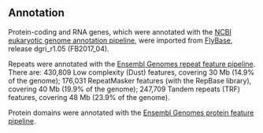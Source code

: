 Annotation
----------

Protein-coding and RNA genes, which were annotated with the [NCBI
eukaryotic genome annotation
pipeline](https://www.ncbi.nlm.nih.gov/genome/annotation_euk/process/),
were imported from [FlyBase](http://www.flybase.org), release
dgri\_r1.05 (FB2017\_04).

Repeats were annotated with the [Ensembl Genomes repeat feature
pipeline](http://ensemblgenomes.org/info/data/repeat_features). There
are: 430,809 Low complexity (Dust) features, covering 30 Mb (14.9% of
the genome); 176,031 RepeatMasker features (with the RepBase library),
covering 40 Mb (19.9% of the genome); 247,709 Tandem repeats (TRF)
features, covering 48 Mb (23.9% of the genome).

Protein domains were annotated with the [Ensembl Genomes protein feature
pipeline](http://ensemblgenomes.org/info/data/protein_features).
